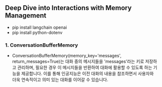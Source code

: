 ## Deep Dive into Interactions with Memory Management

- pip install langchain openai
- pip install python-dotenv

### 1. ConversationBufferMemory

- ConversationBufferMemory(memory_key='messages', return_messages=True)는 대화 중의 메시지들을 'messages'라는 키로 저장하고 관리하며, 필요한 경우 이 메시지들을 반환하여 대화에 활용할 수 있도록 하는 기능을 제공합니다. 이를 통해 인공지능은 이전 대화의 내용을 참조하면서 사용자와 더욱 연속적이고 의미 있는 대화를 이어갈 수 있습니다.

